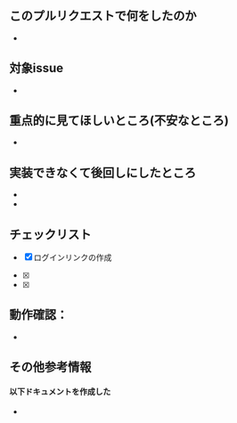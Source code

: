 ## このプルリクエストで何をしたのか
- 
## 対象issue
- 

## 重点的に見てほしいところ(不安なところ)
- 

## 実装できなくて後回しにしたところ
- 
- 

## チェックリスト
- [x] ログインリンクの作成


- [x] 



- [x] 




## 動作確認：
- 

## その他参考情報
#### 以下ドキュメントを作成した
- 
